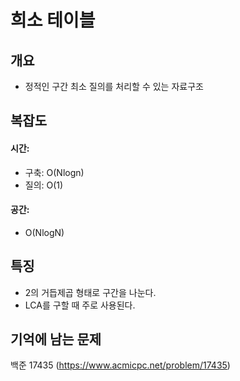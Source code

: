 # 희소 테이블

## 개요
* 정적인 구간 최소 질의를 처리할 수 있는 자료구조

## 복잡도
#### 시간: 
* 구축: O(Nlogn)
* 질의: O(1)
#### 공간:
* O(NlogN)

## 특징
* 2의 거듭제곱 형태로 구간을 나눈다.
* LCA를 구할 때 주로 사용된다.

## 기억에 남는 문제
백준 17435 (https://www.acmicpc.net/problem/17435)
